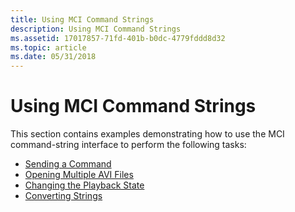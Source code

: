 ```yaml
---
title: Using MCI Command Strings
description: Using MCI Command Strings
ms.assetid: 17017857-71fd-401b-b0dc-4779fddd8d32
ms.topic: article
ms.date: 05/31/2018
---
```


# Using MCI Command Strings

This section contains examples demonstrating how to use the MCI command-string interface to perform the following tasks:

-   [Sending a Command](sending-a-command.md)
-   [Opening Multiple AVI Files](opening-multiple-avi-files.md)
-   [Changing the Playback State](changing-the-playback-state.md)
-   [Converting Strings](converting-strings.md)

 

 




